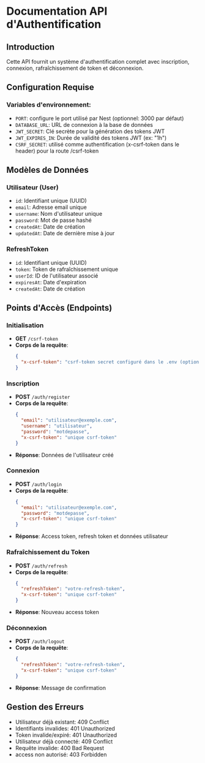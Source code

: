 # Documentation API d'Authentification

## Introduction

Cette API fournit un système d'authentification complet avec inscription, connexion, rafraîchissement de token et
déconnexion.

## Configuration Requise

### Variables d'environnement:

- `PORT`: configure le port utilisé par Nest (optionnel: 3000 par défaut)
- `DATABASE_URL`: URL de connexion à la base de données
- `JWT_SECRET`: Clé secrète pour la génération des tokens JWT
- `JWT_EXPIRES_IN`: Durée de validité des tokens JWT (ex: "1h")
- `CSRF_SECRET`: utilisé comme authentification (x-csrf-token dans le header) pour la route /csrf-token

## Modèles de Données

### Utilisateur (User)

- `id`: Identifiant unique (UUID)
- `email`: Adresse email unique
- `username`: Nom d'utilisateur unique
- `password`: Mot de passe hashé
- `createdAt`: Date de création
- `updatedAt`: Date de dernière mise à jour

### RefreshToken

- `id`: Identifiant unique (UUID)
- `token`: Token de rafraîchissement unique
- `userId`: ID de l'utilisateur associé
- `expiresAt`: Date d'expiration
- `createdAt`: Date de création

## Points d'Accès (Endpoints)

### Initialisation 

- **GET** `/csrf-token`
- **Corps de la requête**:
  ```json
  { 
    "x-csrf-token": "csrf-token secret configuré dans le .env (optionnel)"
  }
   ```

### Inscription

- **POST** `/auth/register`
- **Corps de la requête**:
  ```json
  {
    "email": "utilisateur@exemple.com",
    "username": "utilisateur",
    "password": "motdepasse",
    "x-csrf-token": "unique csrf-token"
  }
  ```
- **Réponse**: Données de l'utilisateur créé

### Connexion

- **POST** `/auth/login`
- **Corps de la requête**:
  ```json
  {
    "email": "utilisateur@exemple.com",
    "password": "motdepasse",
    "x-csrf-token": "unique csrf-token"
  }
  ```
- **Réponse**: Access token, refresh token et données utilisateur

### Rafraîchissement du Token

- **POST** `/auth/refresh`
- **Corps de la requête**:
  ```json
  {
    "refreshToken": "votre-refresh-token",
    "x-csrf-token": "unique csrf-token"
  }
  ```
- **Réponse**: Nouveau access token

### Déconnexion

- **POST** `/auth/logout`
- **Corps de la requête**:
  ```json
  {
    "refreshToken": "votre-refresh-token",
    "x-csrf-token": "unique csrf-token"
  }
  ```
- **Réponse**: Message de confirmation

## Gestion des Erreurs

- Utilisateur déjà existant: 409 Conflict
- Identifiants invalides: 401 Unauthorized
- Token invalide/expiré: 401 Unauthorized
- Utilisateur déjà connecté: 409 Conflict
- Requête invalide: 400 Bad Request
- access non autorisé: 403 Forbidden
